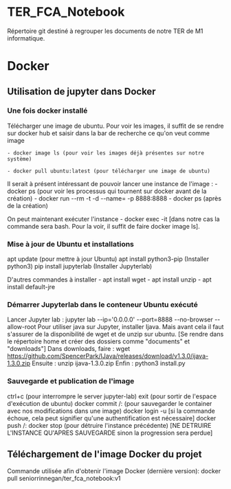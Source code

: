 # TER_FCA_Notebook
Répertoire git destiné à regrouper les documents de notre TER de M1 informatique. 

# Docker

## Utilisation de jupyter dans Docker
### Une fois docker installé

Télécharger une image de ubuntu. Pour voir les images, il suffit de se rendre sur docker hub et saisir dans la bar de recherche ce qu'on veut comme image

	- docker image ls (pour voir les images déjà présentes sur notre système)
	
	- docker pull ubuntu:latest (pour télécharger une image de ubuntu)


Il serait à présent intéressant de pouvoir lancer une instance de l'image :
	- docker ps (pour voir les processus qui tournent sur docker avant de la création)
	- docker run --rm -t -d --name=<psName> -p 8888:8888 <imageId>
	- docker ps (après de la création)
    
On peut maintenant exécuter l'instance 
	- docker exec -it <psName> <commande> [dans notre cas la commande sera bash. Pour la voir, il suffit de faire docker image ls].

### Mise à jour de Ubuntu et installations

apt update (pour mettre à jour Ubuntu)
apt  install python3-pip (Installer python3)
pip install jupyterlab (Installer Jupyterlab)

D'autres commandes à installer
	- apt install wget 
	- apt install unzip
	- apt install default-jre

### Démarrer Jupyterlab dans le conteneur Ubuntu exécuté
Lancer Jupyter lab :
	jupyter lab --ip='0.0.0.0' --port=8888 --no-browser --allow-root 
Pour utiliser java sur Jupyter, installer Ijava. Mais avant cela il faut s'assurer de la disponibilité de wget et de unzip sur ubuntu.
[Se rendre dans le répertoire home et créer des dossiers comme "documents" et "downloads"]
Dans downloads, faire :
	wget https://github.com/SpencerPark/IJava/releases/download/v1.3.0/ijava-1.3.0.zip
Ensuite :
	unzip ijava-1.3.0.zip
Enfin :
	python3 install.py

### Sauvegarde et publication de l'image
ctrl+c (pour interrompre le server jupyter-lab)
exit (pour sortir de l'espace d'exécution de ubuntu)
docker commit <psName or psId> <namespace>/<imageName>:<tag> (pour sauvegarder le container avec nos modifications dans une image)
docker login -u <username> [si la commande échoue, cela peut signifier qu'une authentification est nécessaire]
docker push <namespace>/<imageName>:<tag>
docker stop <psName> (pour détruire l'instance précédente) [NE DETRUIRE L'INSTANCE QU'APRES SAUVEGARDE sinon la progression sera perdue]

## Téléchargement de l'image Docker du projet
Commande utilisée afin d'obtenir l'image Docker (dernière version):
docker pull seniorrinnegan/ter_fca_notebook:v1

